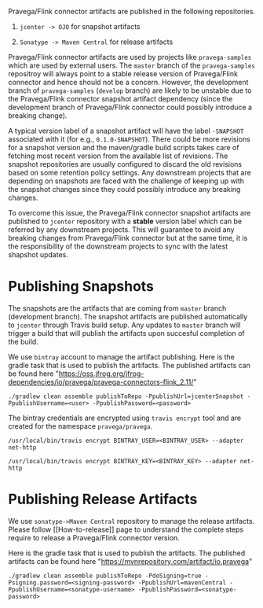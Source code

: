 <!--
Copyright (c) 2017 Dell Inc., or its subsidiaries. All Rights Reserved.

Licensed under the Apache License, Version 2.0 (the "License");
you may not use this file except in compliance with the License.
You may obtain a copy of the License at

    http://www.apache.org/licenses/LICENSE-2.0
-->

Pravega/Flink connector artifacts are published in the following repositories.

1. `jcenter -> OJO` for snapshot artifacts

2. `Sonatype -> Maven Central` for release artifacts


Pravega/Flink connector artifacts are used by projects like `pravega-samples` which are used by external users. The `master` branch of the `pravega-samples` repositroy will always point to a stable release version of Pravega/Flink connector and hence should not be a concern. However, the development branch of `pravega-samples` (`develop` branch) are likely to be unstable due to the Pravega/Flink connector snapshot artifact dependency (since the development branch of Pravega/Flink connector could possibly introduce a breaking change).

A typical version label of a snapshot artifact will have the label `-SNAPSHOT` associated with it (for e.g., `0.1.0-SNAPSHOT`). There could be more revisions for a snapshot version and the maven/gradle build scripts takes care of fetching most recent version from the available list of revisions. The snapshot repositories are usually configured to discard the old revisions based on some retention policy settings. Any downstream projects that are depending on snapshots are faced with the challenge of keeping up with the snapshot changes since they could possibly introduce any breaking changes.

To overcome this issue, the Pravega/Flink connector snapshot artifacts are published to `jcenter` repository with a **stable** version label which can be referred by any downstream projects. This will guarantee to avoid any breaking changes from Pravega/Flink connector but at the same time, it is the responsibility of the downstream projects to sync with the latest shapshot updates.


# Publishing Snapshots

The snapshots are the artifacts that are coming from `master` branch (development branch). The snapshot artifacts are published automatically to `jcenter` through Travis build setup. Any updates to `master` branch will trigger a build that will publish the artifacts upon succesful completion of the build. 

We use `bintray` account to manage the artifact publishing. Here is the gradle task that is used to publish the artifacts. The published artifacts can be found here "https://oss.jfrog.org/jfrog-dependencies/io/pravega/pravega-connectors-flink_2.11/"

```
./gradlew clean assemble publishToRepo -PpublishUrl=jcenterSnapshot -PpublishUsername=<user> -PpublishPassword=<password>

```

The bintray credentials are encrypted using `travis encrypt` tool and are created for the namespace `pravega/pravega`. 

```
/usr/local/bin/travis encrypt BINTRAY_USER=<BINTRAY_USER> --adapter net-http

/usr/local/bin/travis encrypt BINTRAY_KEY=<BINTRAY_KEY> --adapter net-http

```

# Publishing Release Artifacts

We use `sonatype->Maven Central` repository to manage the release artifacts. Please follow [[How-to-release]] page to understand the complete steps require to release a Pravega/Flink connector version.

Here is the gradle task that is used to publish the artifacts. The published artifacts can be found here "https://mvnrepository.com/artifact/io.pravega"

```
./gradlew clean assemble publishToRepo -PdoSigning=true -Psigning.password=<signing-password> -PpublishUrl=mavenCentral -PpublishUsername=<sonatype-username> -PpublishPassword=<sonatype-password>
```